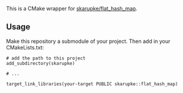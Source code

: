 This is a CMake wrapper for [skarupke/flat_hash_map](https://github.com/skarupke/flat_hash_map).

## Usage
Make this repository a submodule of your project. Then add in your CMakeLists.txt:

```
# add the path to this project
add_subdirectory(skarupke)

# ...

target_link_libraries(your-target PUBLIC skarupke::flat_hash_map)
```
